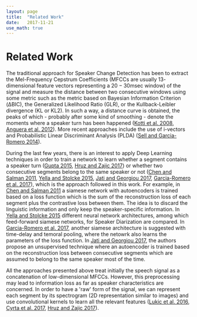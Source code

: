 ```yaml
---
layout: page
title:  "Related Work"
date:   2017-11-21
use_math: true
---
```

<script type="text/javascript" async src="https://cdn.mathjax.org/mathjax/latest/MathJax.js?config=TeX-MML-AM_CHTML"> </script>

# Related Work
The traditional approach for Speaker Change Detection has been to extract the Mel-Frequency Cepstrum Coefficients (MFCCs are usually $13$-dimensional feature vectors representing a $20-30$msec window) of the signal and measure the distance between two consecutive windows using some metric such as the metric based on Bayesian Information Criterion (ΔBIC), the Generalized Likelihood Ratio (GLR), or the Kullback-Leibler divergence (KL or KL2). In such a way, a distance curve is obtained, the peaks of which - probably after some kind of smoothing - denote the moments where a speaker turn has been happened ([Kotti et al. 2008][Kotti2008], [Anguera et al. 2012][Anguera2012]). More recent approaches include the use of i-vectors and Probabilistic Linear Discriminant Analysis (PLDA) ([Sell and Garcia-Romero 2014][Sell2014]).

During the last few years, there is an interest to apply Deep Learning techniques in order to train a network to learn whether a segment contains a speaker turn ([Gupta 2015][Gupta2015], [Hruz and Zajic 2017][Hruz2017]) or whether two consecutive segments belong to the same speaker or not ([Chen and Salman 2011][Chen2011], [Yella and Stolcke 2015][Yella2015], [Jati and Georgiou 2017][Jati2017], [Garcia-Romero et al. 2017][Romero2017]), which is the approach followed in this work. For example, in [Chen and Salman 2011][Chen2011] a siamese network with autoencoders is trained based on a loss function which is the sum of the reconstruction loss of each segment plus the contrastive loss between them. The idea is to discard the linguistic information and only keep the speaker-specific information. In [Yella and Stolcke 2015][Yella2015] different neural network architectures, among which feed-forward siamese networks, for Speaker Diarization are compared. In [Garcia-Romero et al. 2017][Romero2017], another siamese architecture is suggested with time-delay and temoral pooling, where the netowrk also learns the parameters of the loss function. In [Jati and Georgiou 2017][Jati2017], the authors propose an unsupervised technique where an autoencoder is trained based on the reconstruction loss between consecutive segments which are assumed to belong to the same speaker most of the time.

All the approaches presented above treat initially the speech signal as a concatenation of low-dimensional MFCCs. However, this preprocessing may lead to information loss as far as speaker characteristics are concerned. In order to have a 'raw' form of the signal, we can represent each segment by its spectrogram (2D representation similar to images) and use convolutional kernels to learn all the relevant features ([Lukic et al. 2016][Lukic2016], [Cyrta et al. 2017][Cyrta2017], [Hruz and Zajic 2017][Hruz2017]).

[Kotti2008]: http://www.sciencedirect.com/science/article/pii/S016516840700391X
[Anguera2012]: http://ieeexplore.ieee.org/abstract/document/6135543/
[Sell2014]: http://ieeexplore.ieee.org/abstract/document/7078610/
[Gupta2015]: http://ieeexplore.ieee.org/abstract/document/7178806/
[Hruz2017]: http://ieeexplore.ieee.org/abstract/document/7953097/
[Chen2011]: http://ieeexplore.ieee.org/abstract/document/6026951/
[Yella2015]: http://www.isca-speech.org/archive/interspeech_2015/i15_3026.html
[Jati2017]: http://www.isca-speech.org/archive/Interspeech_2017/pdfs/1650.PDF
[Romero2017]: http://ieeexplore.ieee.org/document/7953094/
[Peddinti2015]: http://www.isca-speech.org/archive/interspeech_2015/i15_3214.html
[Lukic2016]: http://ieeexplore.ieee.org/document/7738816/
[Cyrta2017]: https://link.springer.com/chapter/10.1007/978-3-319-67220-5_10
